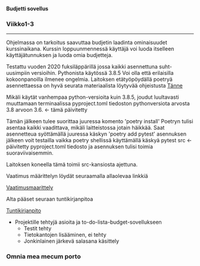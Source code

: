 **Budjetti sovellus**
### **Viikko1-3**
----------------------------------------------------------------------------------------------------------------
Ohjelmassa on tarkoitus saavuttaa budjetin laadinta ominaisuudet kurssinaikana.
Kurssin loppuunmennessä käyttäjä voi luoda itselleen käyttäjätunnuksen ja luoda omia budjetteja. 

Testattu vuoden 2020 fuksiläppärillä jossa kaikki asennettuna suht-uusimpiin versioihin.
Pythonista käytössä 3.8.5
Voi olla että erilaisilla kokoonpanoilla ilmenee ongelmia. 
Laitoksen etätyöpöydällä poetryä asennettaessa on hyvä seurata materiaalista löytyvää ohjeistusta 
[Tänne](https://python-poetry.org/docs/#installation)

Mikäli käytät vanhempaa python-versioita kuin 3.8.5, joudut luultavasti muuttamaan terminaalissa pyproject.toml tiedoston pythonversiota arvosta 3.8 arvoon 3.6. <- tämä päivitetty

Tämän jälkeen tulee suorittaa juuressa komento 'poetry install'
Poetryn tulisi asentaa kaikki vaadittava, mikäli laitteistossa jotain häikkää. Saat asennetteua syöttämällä juuressa käskyn 'poetry add pytest' asennuksen jälkeen voit testailla vaikka poetry shellissä käyttämällä käskyä pytest src <- päivitetty pyproject.toml tiedosto ja asennuksen tulisi toimia suoraviivaisemmin.

Laitoksen koneella tämä toimii src-kansiosta ajettuna.


Vaatimus määrittelyn löydät seuraamalla allaolevaa linkkiä

[Vaatimusmaarittely](https://github.com/miksuu00/ot-harjoitustyo/blob/master/dokumentointi/vaatimusaarittely.md)

Alta pääset seuraan tuntikirjanpitoa

[Tuntikirjanpito](https://github.com/miksuu00/ot-harjoitustyo/blob/master/dokumentointi/Tuntikirjanpito)

* Projektille tehtyjä asioita ja to-do-lista-budget-sovellukseen
  * Testit tehty
  * Tietokantojen lisääminen, ei tehty
  * Jonkinlainen järkevä salasana käsittely




### Omnia mea mecum porto



